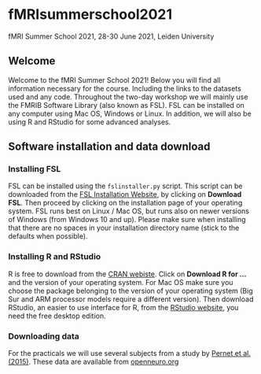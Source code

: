 # fMRIsummerschool2021
fMRI Summer School 2021, 28-30 June 2021, Leiden University

## Welcome

Welcome to the fMRI Summer School 2021! Below you will find all information necessary for the course. Including the links to the datasets used and any code. Throughout the two-day workshop we will mainly use the FMRIB Software Library (also known as FSL). FSL can be installed on any computer using Mac OS, Windows or Linux. In addition, we will also be using R and RStudio for some advanced analyses.

## Software installation and data download
### Installing FSL
FSL can be installed using the `fslinstaller.py` script. This script can be downloaded from the [FSL Installation Website](https://fsl.fmrib.ox.ac.uk/fsl/fslwiki/FslInstallation), by clicking on **Download FSL**. Then proceed by clicking on the installation page of your operating system. FSL runs best on Linux / Mac OS, but runs also on newer versions of Windows (from Windows 10 and up). Please make sure when installing that there are no spaces in your installation directory name (stick to the defaults when possible).

### Installing R and RStudio
R is free to download from the [CRAN webiste](https://cran.r-project.org/). Click on **Download R for ...** and the version of your operating system. For Mac OS make sure you choose the package belonging to the version of your operating system (Big Sur and ARM processor models require a different version). Then download RStudio, an easier to use interface for R, from the [RStudio website](https://rstudio.com/products/rstudio/download/#download), you need the free desktop edition.

### Downloading data
For the practicals we will use several subjects from a study by [Pernet et al. (2015)](https://www.sciencedirect.com/science/article/pii/S1053811915005558). These data are available from [openneuro.org](https://openneuro.org/datasets/ds000158/versions/1.0.0)





